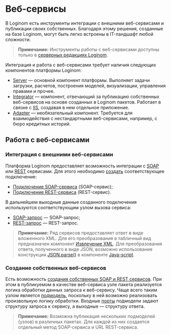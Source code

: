 # Веб-сервисы

В Loginom есть инструменты интеграции с внешними веб-сервисами и публикации своих собственных. Благодаря этому решения, созданные на базе Loginom, могут быть легко встроены в IT-ландшафт любой сложности.

> **Примечание:** Инструменты работы с веб-сервисами доступны только в [серверных редакциях Loginom](https://loginom.ru/platform/pricing#compare).

Интеграция и работа с веб-сервисами требует наличия следующих компонентов платформы Loginom:

* [Server](https://loginom.ru/platform/pricing#component-server) — основной компонент платформы. Выполняет задачи загрузки, расчетов, построения моделей, визуализации, управления правами и прочее.
* [Integrator](https://loginom.ru/platform/pricing#component-integrator) — компонент, отвечающий за публикацию собственных веб-сервисов на основе созданных в Loginom пакетов. Работает в связке с [IIS](https://ru.wikipedia.org/wiki/Internet_Information_Services), создавая в нем отдельное приложение.
* [Adapter](https://loginom.ru/platform/pricing#component-adapter) — необязательный компонент. Требуется для взаимодействия с нестандартными веб-сервисами, например, с бюро кредитных историй.

## Работа с веб-сервисами

### Интеграция с внешними веб-сервисами

Платформа Loginom предоставляет возможность интеграции с [SOAP](https://ru.wikipedia.org/wiki/SOAP) или [REST](https://ru.wikipedia.org/wiki/REST) сервисами.
Для этого необходимо [создать](../connections/README.md#nastroyka-podklyucheniya) соответствующее подключение:

- [Подключение SOAP-сервиса](../connections/list/soap-service.md) (SOAP-сервис);
- [Подключение REST-сервиса](../connections/list/rest-service.md) (REST-сервис).

В дальнейшем выходные данные созданного подключения используются соответствующим узлом вызова сервиса:

- [SOAP-запрос](../../processors/integration/soap-request.md) — SOAP-запрос;
- [REST-запрос](../../processors/integration/rest-rrequest.md) — REST-запрос.

> **Примечание:** Ряд сервисов предоставляет ответ в виде вложенного XML. Для его преобразования в табличный вид предназначен компонент [Извлечение XML](../../processors/integration/extracting-xml.md). Для преобразования ответа, полученного в виде JSON, возможно использование конструкции [JSON.parse()](https://developer.mozilla.org/ru/docs/Web/JavaScript/Reference/Global_Objects/JSON/parse) в компоненте [Java-script](../../processors/transformation/java-script).

### Создание собственных веб-сервисов

Есть возможность [создания собственных SOAP и REST сервисов](../../integration/web-services/publishing-web-service.md). При этом в публикуемом в качестве веб-сервиса узле пакета реализуется логика обработки данных запроса к веб-сервису. Чаще всего таким узлом является [подмодель](../../processors/control/submodel.md), поскольку в ней возможно реализовать произвольную логику обработки. Входные [порты](../../scenario/ports/README.md) подмодели задают структуру запроса к сервису, а выходные — структуру ответа.

> **Примечание:** Возможна публикация нескольких подмоделей (узлов) в различных пакетах. Для каждой из них создается отдельный метод SOAP-сервиса и URL REST-сервиса.
